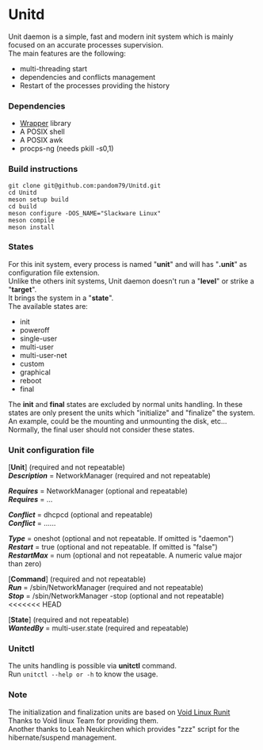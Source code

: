 # Unitd

Unit daemon is a simple, fast and modern init system which is mainly focused on an accurate processes supervision.<br/>
The main features are the following:

- multi-threading start
- dependencies and conflicts management
- Restart of the processes providing the history

### Dependencies

- [Wrapper](https://github.com/pandom79/wrapper) library
- A POSIX shell
- A POSIX awk
- procps-ng (needs pkill -s0,1)

### Build instructions

```
git clone git@github.com:pandom79/Unitd.git
cd Unitd
meson setup build
cd build
meson configure -DOS_NAME="Slackware Linux"
meson compile
meson install
```

### States

For this init system, every process is named "**unit**" and will has "**.unit**" as configuration file extension.<br/>
Unlike the others init systems, Unit daemon doesn't run a "**level**" or strike a "**target**".<br/>
It brings the system in a "**state**".<br/>
The available states are:

- init
- poweroff
- single-user
- multi-user
- multi-user-net
- custom
- graphical
- reboot
- final

The **init** and **final** states are excluded by normal units handling. In these states are only present the units which "initialize" and "finalize" the system. An example, could be the mounting and unmounting the disk, etc... Normally, the final user should not consider these states.


### Unit configuration file

[**Unit**]														          (required and not repeatable)<br/>
**_Description_** = NetworkManager								(required and not repeatable)<br/>

**_Requires_** = NetworkManager									  (optional and repeatable)<br/>
**_Requires_** = ...<br/>

**_Conflict_** = dhcpcd											      (optional and repeatable)<br/>
**_Conflict_** = ......<br/>

**_Type_** = oneshot												      (optional and not repeatable. If omitted is "daemon")<br/>
**_Restart_** = true												      (optional and not repeatable. If omitted  is "false")<br/>
**_RestartMax_** = num											      (optional and not repeatable. A numeric value major than zero)<br/>

[**Command**]                                   (required and not repeatable)<br/>
**_Run_** = /sbin/NetworkManager									(required and not repeatable)<br/>
**_Stop_** = /sbin/NetworkManager -stop						(optional and not repeatable)<br/>
<<<<<<< HEAD

[**State**]														          (required and not repeatable)<br/>
**_WantedBy_** = multi-user.state									(required and repeatable)<br/>


### Unitctl 

The units handling is possible via **unitctl** command.<br/>
Run ```unitctl --help or -h``` to know the usage.<br/>


### Note
The initialization and finalization units are based on [Void Linux Runit](https://github.com/void-linux/void-runit)<br/>
Thanks to Void linux Team for providing them.<br/>
Another thanks to Leah Neukirchen which provides "zzz" script for the hibernate/suspend management.<br/>

